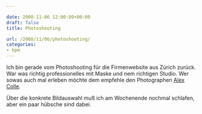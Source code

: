 ```yaml
---

date: 2008-11-06 12:00:09+00:00
draft: false
title: Photoshooting

url: /2008/11/06/photoshooting/
categories:
- bpm
---
```


Ich bin gerade vom Photoshooting für die Firmenwebsite aus Zürich zurück. War was richtig professionelles mit Maske und nem richtigen Studio.
Wer sowas auch mal erleben möchte dem empfehle den Photographen [Alex Colle](http://www.alexcolle.com).

Über die konkrete Bildauswahl muß ich am Wochenende nochmal schlafen, aber ein paar hübsche sind dabei.
